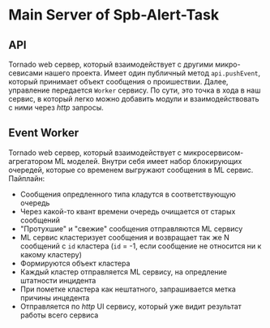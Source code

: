 # Main Server of Spb-Alert-Task

## API
Tornado web сервер, который взаимодействует с другими микро-севисами нашего проекта.
Имеет один публичный метод `api.pushEvent`, который принимает объект сообщения о проишествии.
Далее, управление передается `Worker` сервису. По сути, это точка в хода в наш сервис, в который легко
можно добавить модули и взаимодействовать с ними через _http_ запросы.

## Event Worker
Tornado web сервер, который взаимодействует с микросервисом-агрегатором ML моделей. Внутри себя имеет
набор блокирующих очередей, которые со временем выгружают сообщения в ML сервис. Пайплайн:
* Сообщения опредленного типа кладутся в соответствующую очередь
* Через какой-то квант времени очередь очищается от старых сообщений
* "Протухшие" и "свежие" сообщения отправляются ML сервису
* ML сервис кластеризует сообщения и возвращает так же N сообщений с `id` кластера 
(`id` = -1, если сообщение не относится ни к какому кластеру)
* Формируются объект кластера
* Каждый кластер отправляется ML сервису, на опредление штатности инцидента
* При пометке кластера как нештатного, запрашивается метка причины инцедента
* Отправляется по _http_ UI сервису, который уже видит результат работы всего сервиса 